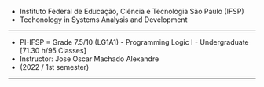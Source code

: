 * Instituto Federal de Educação, Ciência e Tecnologia São Paulo (IFSP)
* Techonology in Systems Analysis and Development
------------------------------------------------------------------------------------------------
* PI-IFSP = Grade 7.5/10 (LG1A1) - Programming Logic I - Undergraduate [71.30 h/95 Classes]    
* Instructor: Jose Oscar Machado Alexandre                                                     
* (2022 / 1st semester)                                                                        
------------------------------------------------------------------------------------------------
